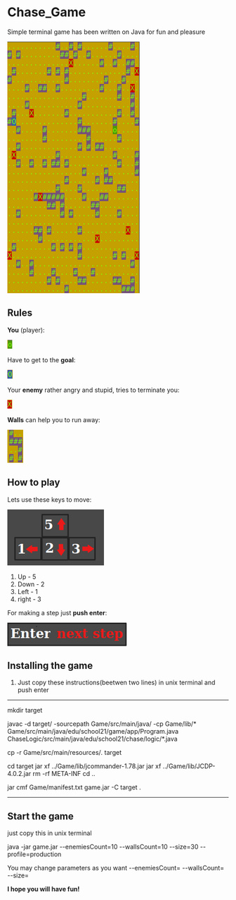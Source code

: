 # Chase_Game
Simple terminal game has been written on Java for fun and pleasure

![Commands1](images/chaseGame.png)


## Rules
**You** (player):

![player](images/player.png)

Have to get to the **goal**:

![goal](images/goal.png)

Your **enemy** rather angry and stupid, tries to terminate you:

![enemy](images/enemy.png)

**Walls** can help you to run away:

![walls](images/walls.png)

## How to play
Lets use these keys to move:

![Commands1](images/commands.png)

1) Up - 5
2) Down - 2
3) Left - 1
4) right - 3

For making a step just **push enter**:

![Commands2](images/command_enter.png)

## Installing the game

1) Just copy these instructions(beetwen two lines) in unix terminal and push enter
***********************************************************
mkdir target

javac -d target/ -sourcepath Game/src/main/java/ -cp Game/lib/\*  Game/src/main/java/edu/school21/game/app/Program.java ChaseLogic/src/main/java/edu/school21/chase/logic/*.java

cp -r Game/src/main/resources/*.* target

cd target
jar xf ../Game/lib/jcommander-1.78.jar
jar xf ../Game/lib/JCDP-4.0.2.jar
rm -rf META-INF
cd ..

jar cmf Game/manifest.txt game.jar -C target .
**********************************************************

## Start the game
just copy this in unix terminal 

java -jar game.jar --enemiesCount=10 --wallsCount=10 --size=30 --profile=production


You may change parameters as you want
--enemiesCount=
--wallsCount=
--size=


**I hope you will have fun!**
